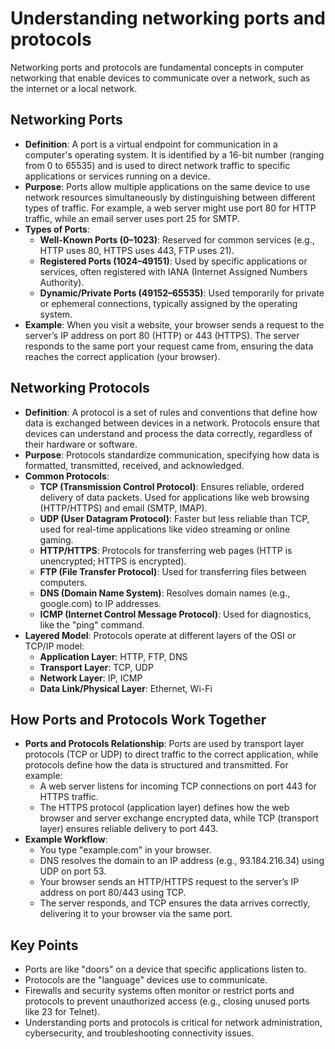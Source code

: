 # Understanding networking ports and protocols

Networking ports and protocols are fundamental concepts in computer networking that enable devices to communicate over a network, such as the internet or a local network.

## Networking Ports

* **Definition**: A port is a virtual endpoint for communication in a computer's operating system. It is identified by a 16-bit number (ranging from 0 to 65535\) and is used to direct network traffic to specific applications or services running on a device.  
* **Purpose**: Ports allow multiple applications on the same device to use network resources simultaneously by distinguishing between different types of traffic. For example, a web server might use port 80 for HTTP traffic, while an email server uses port 25 for SMTP.  
* **Types of Ports**:  
  * **Well-Known Ports (0–1023)**: Reserved for common services (e.g., HTTP uses 80, HTTPS uses 443, FTP uses 21).  
  * **Registered Ports (1024–49151)**: Used by specific applications or services, often registered with IANA (Internet Assigned Numbers Authority).  
  * **Dynamic/Private Ports (49152–65535)**: Used temporarily for private or ephemeral connections, typically assigned by the operating system.  
* **Example**: When you visit a website, your browser sends a request to the server’s IP address on port 80 (HTTP) or 443 (HTTPS). The server responds to the same port your request came from, ensuring the data reaches the correct application (your browser).

## Networking Protocols

* **Definition**: A protocol is a set of rules and conventions that define how data is exchanged between devices in a network. Protocols ensure that devices can understand and process the data correctly, regardless of their hardware or software.  
* **Purpose**: Protocols standardize communication, specifying how data is formatted, transmitted, received, and acknowledged.  
* **Common Protocols**:  
  * **TCP (Transmission Control Protocol)**: Ensures reliable, ordered delivery of data packets. Used for applications like web browsing (HTTP/HTTPS) and email (SMTP, IMAP).  
  * **UDP (User Datagram Protocol)**: Faster but less reliable than TCP, used for real-time applications like video streaming or online gaming.  
  * **HTTP/HTTPS**: Protocols for transferring web pages (HTTP is unencrypted; HTTPS is encrypted).  
  * **FTP (File Transfer Protocol)**: Used for transferring files between computers.  
  * **DNS (Domain Name System)**: Resolves domain names (e.g., google.com) to IP addresses.  
  * **ICMP (Internet Control Message Protocol)**: Used for diagnostics, like the "ping" command.  
* **Layered Model**: Protocols operate at different layers of the OSI or TCP/IP model:  
  * **Application Layer**: HTTP, FTP, DNS  
  * **Transport Layer**: TCP, UDP  
  * **Network Layer**: IP, ICMP  
  * **Data Link/Physical Layer**: Ethernet, Wi-Fi

## How Ports and Protocols Work Together

* **Ports and Protocols Relationship**: Ports are used by transport layer protocols (TCP or UDP) to direct traffic to the correct application, while protocols define how the data is structured and transmitted. For example:  
  * A web server listens for incoming TCP connections on port 443 for HTTPS traffic.  
  * The HTTPS protocol (application layer) defines how the web browser and server exchange encrypted data, while TCP (transport layer) ensures reliable delivery to port 443\.  
* **Example Workflow**:  
  * You type "example.com" in your browser.  
  * DNS resolves the domain to an IP address (e.g., 93.184.216.34) using UDP on port 53\.  
  * Your browser sends an HTTP/HTTPS request to the server’s IP address on port 80/443 using TCP.  
  * The server responds, and TCP ensures the data arrives correctly, delivering it to your browser via the same port.

## Key Points

* Ports are like "doors" on a device that specific applications listen to.  
* Protocols are the "language" devices use to communicate.  
* Firewalls and security systems often monitor or restrict ports and protocols to prevent unauthorized access (e.g., closing unused ports like 23 for Telnet).  
* Understanding ports and protocols is critical for network administration, cybersecurity, and troubleshooting connectivity issues.

